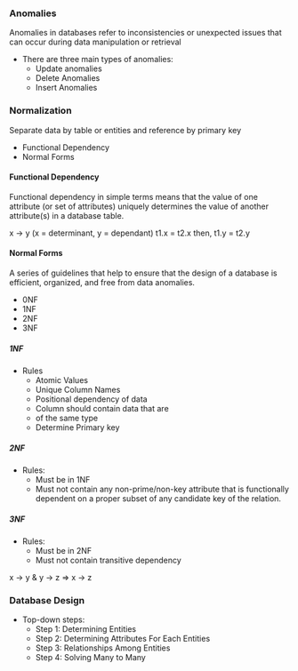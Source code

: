 ### Anomalies

Anomalies in databases refer to inconsistencies or unexpected issues that can occur during data manipulation or retrieval

- There are three main types of anomalies:
  - Update anomalies
  - Delete Anomalies
  - Insert Anomalies

### Normalization

Separate data by table or entities and reference by primary key

- Functional Dependency
- Normal Forms

#### Functional Dependency

Functional dependency in simple terms means that the value of one attribute (or set of attributes) uniquely determines the value of another attribute(s) in a database table.

x -> y (x = determinant, y = dependant)
t1.x = t2.x
then, t1.y = t2.y

#### Normal Forms

A series of guidelines that help to ensure that the design of a database is efficient, organized, and free from data anomalies.

- 0NF
- 1NF
- 2NF
- 3NF

##### 1NF

- Rules
  - Atomic Values
  - Unique Column Names
  - Positional dependency of data
  - Column should contain data that are
  - of the same type
  - Determine Primary key

##### 2NF

- Rules:
  - Must be in 1NF
  - Must not contain any non-prime/non-key attribute that is functionally dependent on a proper subset of any candidate key of the relation.

##### 3NF

- Rules:
  - Must be in 2NF
  - Must not contain transitive dependency

x -> y & y -> z => x -> z

### Database Design

- Top-down steps:
  - Step 1: Determining Entities
  - Step 2: Determining Attributes For Each Entities
  - Step 3: Relationships Among Entities
  - Step 4: Solving Many to Many
